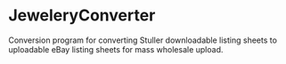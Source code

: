 # JeweleryConverter
Conversion program for converting Stuller downloadable listing sheets to uploadable eBay listing sheets for mass wholesale upload.
